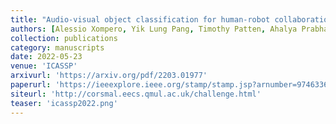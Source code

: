 ```yaml
---
title: "Audio-visual object classification for human-robot collaboration"
authors: [Alessio Xompero, Yik Lung Pang, Timothy Patten, Ahalya Prabhakar, Berk Calli, Andrea Cavallaro]
collection: publications
category: manuscripts
date: 2022-05-23
venue: 'ICASSP'
arxivurl: 'https://arxiv.org/pdf/2203.01977'
paperurl: 'https://ieeexplore.ieee.org/stamp/stamp.jsp?arnumber=9746336'
siteurl: 'http://corsmal.eecs.qmul.ac.uk/challenge.html'
teaser: 'icassp2022.png'
---
```



